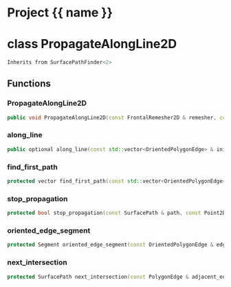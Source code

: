 <script setup>
import {useRoute} from 'vitepress'
const {path} = useRoute()
const tokens = path.split('/')
const words = tokens[2].split('-');
for (let i = 0; i < words.length; i++) {
    words[i] = words[i].charAt(0).toUpperCase() + words[i].slice(1);
    words[i] = words[i].replace('geode', 'Geode')
}
const name = words.join('-');
</script>
# Project {{ name }}

# class PropagateAlongLine2D


```cpp
Inherits from SurfacePathFinder<2>
```



## Functions

### PropagateAlongLine2D

```cpp
public void PropagateAlongLine2D(const FrontalRemesher2D & remesher, const InfiniteLine2D & line)
```


### along_line

```cpp
public optional along_line(const std::vector<OrientedPolygonEdge> & initial_edges, double target)
```


### find_first_path

```cpp
protected vector find_first_path(const std::vector<OrientedPolygonEdge> & initial_edges)
```


### stop_propagation

```cpp
protected bool stop_propagation(const SurfacePath & path, const Point2D & point, double target)
```


### oriented_edge_segment

```cpp
protected Segment oriented_edge_segment(const OrientedPolygonEdge & edge)
```


### next_intersection

```cpp
protected SurfacePath next_intersection(const PolygonEdge & adjacent_edge)
```




